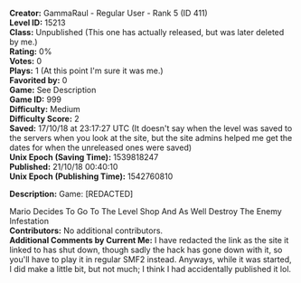**Creator:** GammaRaul - Regular User - Rank 5 (ID 411) <br>
**Level ID:** 15213 <br>
**Class:** Unpublished (This one has actually released, but was later deleted by me.) <br>
**Rating:** 0% <br>
**Votes:** 0 <br>
**Plays:** 1 (At this point I'm sure it was me.) <br>
**Favorited by:** 0 <br>
**Game:** See Description <br>
**Game ID:** 999 <br>
**Difficulty:** Medium <br>
**Difficulty Score:** 2 <br>
**Saved:** 17/10/18 at 23:17:27 UTC (It doesn't say when the level was saved to the servers when you look at the site, but the site admins helped me get the dates for when the unreleased ones were saved) <br>
**Unix Epoch (Saving Time):** 1539818247 <br>
**Published:** 21/10/18 00:40:10 <br>
**Unix Epoch (Publishing Time):** 1542760810

**Description:** Game: [REDACTED]

Mario Decides To Go To The Level Shop And As Well Destroy The Enemy Infestation <br>
**Contributors:** No additional contributors. <br>
**Additional Comments by Current Me:** I have redacted the link as the site it linked to has shut down, though sadly the hack has gone down with it, so you'll have to play it in regular SMF2 instead. Anyways, while it was started, I did make a little bit, but not much; I think I had accidentally published it lol.

